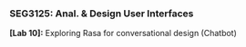 ### SEG3125: Anal. & Design User Interfaces 
**[Lab 10]:** Exploring Rasa for conversational design (Chatbot)